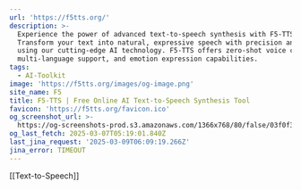 ```yaml
---
url: 'https://f5tts.org/'
description: >-
  Experience the power of advanced text-to-speech synthesis with F5-TTS.
  Transform your text into natural, expressive speech with precision and ease
  using our cutting-edge AI technology. F5-TTS offers zero-shot voice cloning,
  multi-language support, and emotion expression capabilities.
tags:
  - AI-Toolkit
image: 'https://f5tts.org/images/og-image.png'
site_name: F5
title: F5-TTS | Free Online AI Text-to-Speech Synthesis Tool
favicon: 'https://f5tts.org/favicon.ico'
og_screenshot_url: >-
  https://og-screenshots-prod.s3.amazonaws.com/1366x768/80/false/03f0f364a8b9acc81b0620e4e8f4934480def2f56953c486186d90090397aa24.jpeg
og_last_fetch: 2025-03-07T05:19:01.840Z
last_jina_request: '2025-03-09T06:09:19.266Z'
jina_error: TIMEOUT
---
```

[[Text-to-Speech]]

